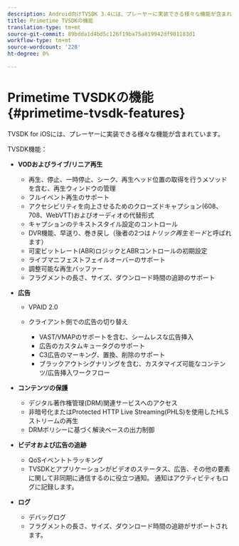 ```yaml
---
description: Android向けTVSDK 3.4には、プレーヤーに実装できる様々な機能が含まれています。
title: Primetime TVSDKの機能
translation-type: tm+mt
source-git-commit: 89bdda1d4bd5c126f19ba75a819942df901183d1
workflow-type: tm+mt
source-wordcount: '228'
ht-degree: 0%

---
```



# Primetime TVSDKの機能{#primetime-tvsdk-features}

TVSDK for iOSには、プレーヤーに実装できる様々な機能が含まれています。

TVSDK機能：

* **VODおよびライブ/リニア再生**

   * 再生、停止、一時停止、シーク、再生ヘッド位置の取得を行うメソッドを含む、再生ウィンドウの管理
   * フルイベント再生のサポート
   * アクセシビリティを向上させるためのクローズドキャプション(608、708、WebVTT)およびオーディオの代替形式
   * キャプションのテキストスタイル設定のコントロール
   * DVR機能、早送り、巻き戻し（後者の2つは&#x200B;*トリック再生モード*&#x200B;と呼ばれます）
   * 可変ビットレート(ABR)ロジックとABRコントロールの初期設定
   * ライブマニフェストフェイルオーバーのサポート
   * 調整可能な再生バッファー
   * フラグメントの長さ、サイズ、ダウンロード時間の追跡のサポート

* **広告**

   * VPAID 2.0
   * クライアント側での広告の切り替え

      * VAST/VMAPのサポートを含む、シームレスな広告挿入
      * 広告のカスタムキュータグのサポート
      * C3広告のマーキング、置換、削除のサポート
      * ブラックアウトシグナリングを含む、カスタマイズ可能なコンテンツ/広告挿入ワークフロー

* **コンテンツの保護**

   * デジタル著作権管理(DRM)関連サービスへのアクセス
   * 非暗号化またはProtected HTTP Live Streaming(PHLS)を使用したHLSストリームの再生
   * DRMポリシーに基づく解決ベースの出力制御

* **ビデオおよび広告の追跡**

   * QoSイベントトラッキング
   * TVSDKとアプリケーションがビデオのステータス、広告、その他の要素に関して非同期に通信するのに役立つ通知。 通知はアクティビティもログに記録します。

* **ログ**

   * デバッグログ
   * フラグメントの長さ、サイズ、ダウンロード時間の追跡がサポートされます。